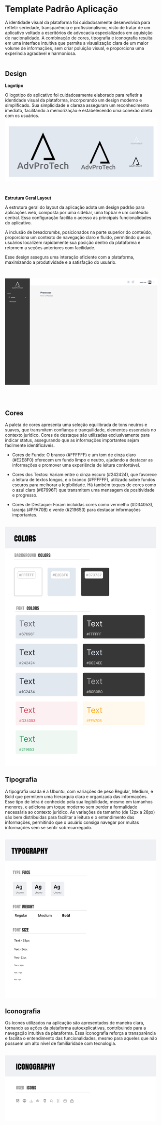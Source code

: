 # Template Padrão Aplicação

A identidade visual da plataforma foi cuidadosamente desenvolvida para refletir seriedade, transparência e profissionalismo, visto de tratar de um aplicativo voltado a escritórios de advocacia especializados em aquisição de nacionalidade. A combinação de cores, tipografia e iconografia resulta em uma interface intuitiva que permite a visualização clara de um maior volume de informações, sem criar poluição visual, e proporciona uma experincia agradável e harmoniosa.
<br><br>

## Design

**Logotipo**

O logotipo do aplicativo foi cuidadosamente elaborado para refletir a identidade visual da plataforma, incorporando um design moderno e simplificado. Sua simplicidade e clareza asseguram um reconhecimento imediato, facilitando a memorização e estabelecendo uma conexão direta com os usuários. 
![Logo](img/logo.png)

<br>

**Estrutura Geral Layout**

A estrutura geral do layout da aplicação adota um design padrão para aplicações web, composta por uma sidebar, uma topbar e um conteúdo central. Essa configuração facilita o acesso às principais funcionalidades do aplicativo.

A inclusão de breadcrumbs, posicionados na parte superior do conteúdo, proporciona um contexto de navegação claro e fluido, permitindo que os usuários localizem rapidamente sua posição dentro da plataforma e retornem a seções anteriores com facilidade.

Esse design assegura uma interação eficiente com a plataforma, maximizando a produtividade e a satisfação do usuário.

<br>

![Menu, Barra Superior e BreadCrumbs](img/menu_topbar_breadcrumbs.png)

<br><br>

## Cores

A paleta de cores apresenta uma seleção equilibrada de tons neutros e suaves, que transmitem confiança e tranquilidade, elementos essenciais no contexto jurídico. Cores de destaque são utilizadas exclusivamente para indicar status, assegurando que as informações importantes sejam facilmente identificáveis. 

- Cores de Fundo: O branco (#FFFFFF) e um tom de cinza claro (#E2E8F0) oferecem um fundo limpo e neutro, ajudando a destacar as informações e promover uma experiência de leitura confortável.

- Cores dos Textos: Variam entre o cinza escuro (#242424), que favorece a leitura de textos longos, e o branco (#FFFFFF), utilizado sobre fundos escuros para melhorar a legibilidade. Há também toques de cores como o azul claro (#67696F) que transmitem uma mensagem de positividade e progresso.

- Cores de Destaque: Foram incluídas cores como vermelho (#D34053), laranja (#FFA70B) e verde (#219653) para destacar informações importantes.
  
<br>

<img src="img/colors.png" alt="Paleta Cores" width="500">

<br>


## Tipografia

A tipografia usada é a Ubuntu, com variações de peso Regular, Medium, e Bold que permitem uma hierarquia clara e organizada das informações. Esse tipo de letra é conhecido pela sua legibilidade, mesmo em tamanhos menores, e adiciona um toque moderno sem perder a formalidade necessária ao contexto jurídico. As variações de tamanho (de 12px a 28px) são bem distribuídas para facilitar a leitura e o entendimento das informações, permitindo que o usuário consiga navegar por muitas informações sem se sentir sobrecarregado.

<br>

<img src="img/typography.png" alt="Tipografia" width="500">

<br>


## Iconografia

Os ícones utilizados na aplicação são apresentados de maneira clara, tornando as ações da plataforma autoexplicativas, contribuindo para a navegação intuitiva da plataforma. Essa iconografia reforça a transparência e facilita o entendimento das funcionalidades, mesmo para aqueles que não possuem um alto nível de familiaridade com tecnologia.

<br>

<img src="img/iconography.png" alt="Iconografia" width="500">


